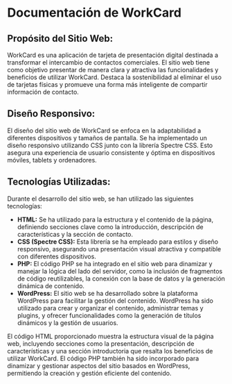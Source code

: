 # Documentación de WorkCard

## Propósito del Sitio Web:
WorkCard es una aplicación de tarjeta de presentación digital destinada a transformar el intercambio de contactos comerciales. El sitio web tiene como objetivo presentar de manera clara y atractiva las funcionalidades y beneficios de utilizar WorkCard. Destaca la sostenibilidad al eliminar el uso de tarjetas físicas y promueve una forma más inteligente de compartir información de contacto.

## Diseño Responsivo:

El diseño del sitio web de WorkCard se enfoca en la adaptabilidad a diferentes dispositivos y tamaños de pantalla. Se ha implementado un diseño responsivo utilizando CSS junto con la librería Spectre CSS. Esto asegura una experiencia de usuario consistente y óptima en dispositivos móviles, tablets y ordenadores.

## Tecnologías Utilizadas:

Durante el desarrollo del sitio web, se han utilizado las siguientes tecnologías:

- **HTML:** Se ha utilizado para la estructura y el contenido de la página, definiendo secciones clave como la introducción, descripción de características y la sección de contacto.
- **CSS (Spectre CSS):** Esta librería se ha empleado para estilos y diseño responsivo, asegurando una presentación visual atractiva y compatible con diferentes dispositivos.
- **PHP:** El código PHP se ha integrado en el sitio web para dinamizar y manejar la lógica del lado del servidor, como la inclusión de fragmentos de código reutilizables, la conexión con la base de datos y la generación dinámica de contenido.
- **WordPress:** El sitio web se ha desarrollado sobre la plataforma WordPress para facilitar la gestión del contenido. WordPress ha sido utilizado para crear y organizar el contenido, administrar temas y plugins, y ofrecer funcionalidades como la generación de títulos dinámicos y la gestión de usuarios.

El código HTML proporcionado muestra la estructura visual de la página web, incluyendo secciones como la presentación, descripción de características y una sección introductoria que resalta los beneficios de utilizar WorkCard. El código PHP también ha sido incorporado para dinamizar y gestionar aspectos del sitio basados en WordPress, permitiendo la creación y gestión eficiente del contenido.